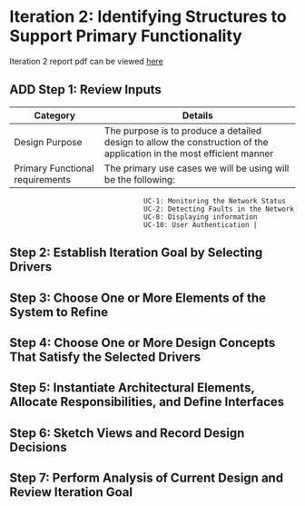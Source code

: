 # Iteration 2: Identifying Structures to Support Primary Functionality

Iteration 2 report pdf can be viewed [here](https://github.com/nivethagnan/SOFE3650U-Final-Project/blob/main/Iteration%202/Iteration%202.pdf)

## ADD Step 1: Review Inputs

| Category | Details |
| --- | --- |
| Design Purpose | The purpose is to produce a detailed design to allow the construction of the application in the most efficient manner |
| Primary Functional requirements | The primary use cases we will be using will be the following:
                                     UC-1: Monitoring the Network Status
                                     UC-2: Detecting Faults in the Network
                                     UC-8: Displaying information
                                     UC-10: User Authentication |
                     

## Step 2: Establish Iteration Goal by Selecting Drivers

## Step 3: Choose One or More Elements of the System to Refine

## Step 4: Choose One or More Design Concepts That Satisfy the Selected Drivers

## Step 5: Instantiate Architectural  Elements, Allocate  Responsibilities, and Define Interfaces

## Step 6: Sketch Views and Record Design Decisions 

## Step 7: Perform Analysis of Current Design and Review Iteration Goal

